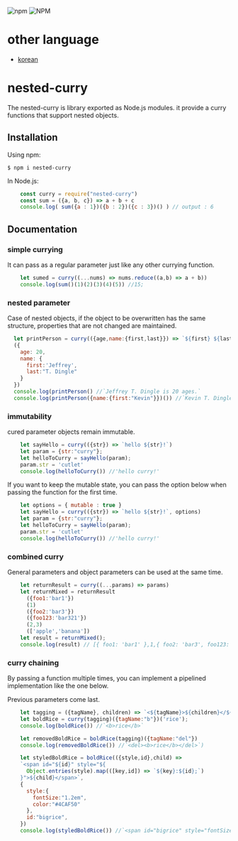 ![npm](https://img.shields.io/npm/v/nested-curry)
![NPM](https://img.shields.io/npm/l/nested-curry)

# other language
 * [korean](./README-KO.md)

# nested-curry
The nested-curry is library exported as Node.js modules. it provide a curry functions that support nested objects.

## Installation
Using npm:

    $ npm i nested-curry

In Node.js:

```js
    const curry = require("nested-curry")
    const sum = ({a, b, c}) => a + b + c
    console.log( sum({a : 1})({b : 2})({c : 3})() ) // output : 6
```

## Documentation
### simple currying
It can pass as a regular parameter just like any other currying function.

```js
    let sumed = curry((...nums) => nums.reduce((a,b) => a + b))  
    console.log(sum()(1)(2)(3)(4)(5)) //15;
```

### nested parameter
Case of nested objects, if the object to be overwritten has the same structure, properties that are not changed are maintained.

```js
  let printPerson = curry(({age,name:{first,last}}) => `${first} ${last} is ${age} ages.`)
  ({
    age: 20,
    name: {
      first:'Jeffrey',
      last:"T. Dingle"
    }
  })
  console.log(printPerson() //`Jeffrey T. Dingle is 20 ages.`
  console.log(printPerson({name:{first:"Kevin"}})()) //`Kevin T. Dingle is 20 ages.`
```

### immutability
cured parameter objects remain immutable.
```js
    let sayHello = curry(({str}) => `hello ${str}!`)
    let param = {str:"curry"};
    let helloToCurry = sayHello(param);
    param.str = 'cutlet'
    console.log(helloToCurry()) //'hello curry!'
```

If you want to keep the mutable state, you can pass the option below when passing the function for the first time.
```js
    let options = { mutable : true }
    let sayHello = curry(({str}) => `hello ${str}!`, options)
    let param = {str:"curry"};
    let helloToCurry = sayHello(param);
    param.str = 'cutlet'
    console.log(helloToCurry()) //'hello curry!'
```

### combined curry
General parameters and object parameters can be used at the same time.
```js
    let returnResult = curry((...params) => params)
    let returnMixed = returnResult
      ({foo1:'bar1'})
      (1)
      ({foo2:'bar3'})
      ({foo123:'bar321'})
      (2,3)
      (['apple','banana'])
    let result = returnMixed(); 
    console.log(result) // [{ foo1: 'bar1' },1,{ foo2: 'bar3', foo123: 'bar321' },2,3,{ '0': 'apple', '1': 'banana' },null]
```
### curry chaining
By passing a function multiple times, you can implement a pipelined implementation like the one below.

Previous parameters come last.
```js
    let tagging = ({tagName}, children) => `<${tagName}>${children}</${tagName}>`  
    let boldRice = curry(tagging)({tagName:"b"})('rice');
    console.log(boldRice()) //`<b>rice</b>`

    let removedBoldRice = boldRice(tagging)({tagName:"del"})
    console.log(removedBoldRice()) //`<del><b>rice</b></del>`)

    let styledBoldRice = boldRice(({style,id},child) => 
    `<span id="${id}" style="${ 
      Object.entries(style).map(([key,id]) => `${key}:${id};`)
    }">${child}</span>`,
    {
      style:{
        fontSize:"1.2em",
        color:"#4CAF50"
      },
      id:"bigrice",
    })
    console.log(styledBoldRice()) //`<span id="bigrice" style="fontSize:1.2em;color:#4CAF50;"><b>rice</b></span>`
```